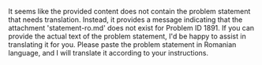 It seems like the provided content does not contain the problem statement that needs translation. Instead, it provides a message indicating that the attachment 'statement-ro.md' does not exist for Problem ID 1891. If you can provide the actual text of the problem statement, I'd be happy to assist in translating it for you. Please paste the problem statement in Romanian language, and I will translate it according to your instructions.